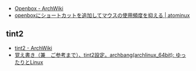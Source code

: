 - [Openbox - ArchWiki](https://wiki.archlinux.jp/index.php/Openbox)
- [openboxにショートカットを追加してマウスの使用頻度を抑える | atominux](http://atomiyama.com/linux/page/openbox-no-mouse/)

## tint2
- [tint2 - ArchWiki](https://wiki.archlinux.org/title/tint2)
- [覚え書き（兼　ご参考まで）、tint2設定。archbang(archlinux_64bit): ゆったりとLinux](http://fedoranize.seesaa.net/article/483518387.html)
